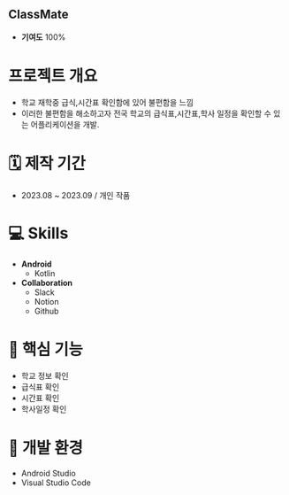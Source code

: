 ## ClassMate
 - **기여도** 100%
# 프로젝트 개요
 - 학교 재학중 급식,시간표 확인함에 있어 불편함을 느낌
 - 이러한 불편함을 해소하고자 전국 학교의 급식표,시간표,학사 일정을 확인할 수 있는 어플리케이션을 개발.

#  🗓️ 제작 기간
 - 2023.08 ~ 2023.09 / 개인 작품
# 💻 Skills
 - **Android**
   - Kotlin
 - **Collaboration**
   - Slack
   - Notion
   - Github
# 📍 핵심 기능
 - 학교 정보 확인
 - 급식표 확인
 - 시간표 확인
 - 학사일정 확인


# 🔨 개발 환경
 - Android Studio
 - Visual Studio Code
